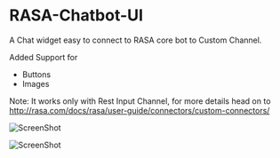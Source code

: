 # RASA-Chatbot-UI
A Chat widget easy to connect to RASA core bot to Custom Channel.

Added Support for 
- Buttons
- Images

Note: It works only with Rest Input Channel, for more details head on to http://rasa.com/docs/rasa/user-guide/connectors/custom-connectors/

![ScreenShot](https://github.com/JiteshGaikwad/Rasa_CustomUI-v0.1/blob/master/ui1.PNG)

![ScreenShot](https://github.com/JiteshGaikwad/Rasa_CustomUI-v0.1/blob/master/ui2.PNG)
